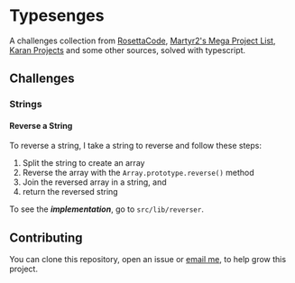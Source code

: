# Typesenges
A challenges collection from [RosettaCode](https://rosettacode.org), [Martyr2's Mega Project List](https://www.dreamincode.net/forums/topic/78802-martyr2s-mega-project-ideas-list/), [Karan Projects](https://github.com/karan/Projects) and some other sources, solved with typescript.

## Challenges

### Strings

#### Reverse a String

To reverse a string, I take a string to reverse and follow these steps:

1. Split the string to create an array
2. Reverse the array with the `Array.prototype.reverse()` method
3. Join the reversed array in a string, and
4. return the reversed string

To see the ***implementation***, go to `src/lib/reverser`.

## Contributing

You can clone this repository, open an issue or [email me](mailto:otonielreyesgalay@gmail.com), to help grow this project.
